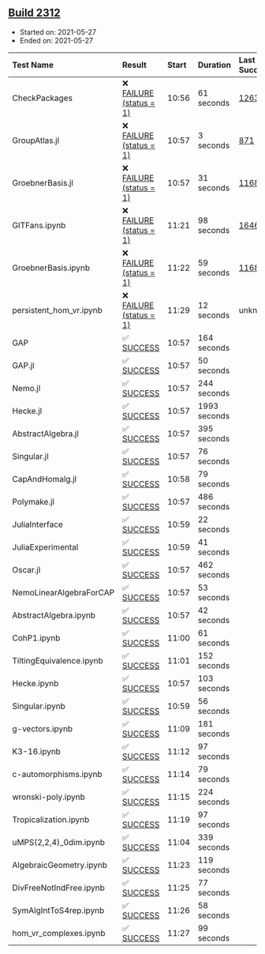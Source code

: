 ## [Build 2312](https://oscarci.mathematik.uni-kl.de/job/oscar-stable/2312/)

* Started on: 2021-05-27
* Ended on: 2021-05-27

| Test Name    | Result | Start | Duration | Last Success | First Failure |
|:-------------|:-------|:------|:---------|:-------------|:--------------|
| CheckPackages | ❌ [FAILURE (status = 1)](https://oscarci.mathematik.uni-kl.de/job/oscar-stable/2312/artifact/logs/build-2312/CheckPackages.log) | 10:56 | 61 seconds | [1263](https://oscarci.mathematik.uni-kl.de/job/oscar-stable/1263/) | [1264](https://oscarci.mathematik.uni-kl.de/job/oscar-stable/1264/) |
| GroupAtlas.jl | ❌ [FAILURE (status = 1)](https://oscarci.mathematik.uni-kl.de/job/oscar-stable/2312/artifact/logs/build-2312/GroupAtlas.jl.log) | 10:57 | 3 seconds | [871](https://oscarci.mathematik.uni-kl.de/job/oscar-stable/871/) | [872](https://oscarci.mathematik.uni-kl.de/job/oscar-stable/872/) |
| GroebnerBasis.jl | ❌ [FAILURE (status = 1)](https://oscarci.mathematik.uni-kl.de/job/oscar-stable/2312/artifact/logs/build-2312/GroebnerBasis.jl.log) | 10:57 | 31 seconds | [1168](https://oscarci.mathematik.uni-kl.de/job/oscar-stable/1168/) | [1169](https://oscarci.mathematik.uni-kl.de/job/oscar-stable/1169/) |
| GITFans.ipynb | ❌ [FAILURE (status = 1)](https://oscarci.mathematik.uni-kl.de/job/oscar-stable/2312/artifact/logs/build-2312/GITFans.ipynb.log) | 11:21 | 98 seconds | [1646](https://oscarci.mathematik.uni-kl.de/job/oscar-stable/1646/) | [1647](https://oscarci.mathematik.uni-kl.de/job/oscar-stable/1647/) |
| GroebnerBasis.ipynb | ❌ [FAILURE (status = 1)](https://oscarci.mathematik.uni-kl.de/job/oscar-stable/2312/artifact/logs/build-2312/GroebnerBasis.ipynb.log) | 11:22 | 59 seconds | [1168](https://oscarci.mathematik.uni-kl.de/job/oscar-stable/1168/) | [1169](https://oscarci.mathematik.uni-kl.de/job/oscar-stable/1169/) |
| persistent_hom_vr.ipynb | ❌ [FAILURE (status = 1)](https://oscarci.mathematik.uni-kl.de/job/oscar-stable/2312/artifact/logs/build-2312/persistent_hom_vr.ipynb.log) | 11:29 | 12 seconds | unknown | unknown |
| GAP | ✅ [SUCCESS](https://oscarci.mathematik.uni-kl.de/job/oscar-stable/2312/artifact/logs/build-2312/GAP.log) | 10:57 | 164 seconds |  |  |
| GAP.jl | ✅ [SUCCESS](https://oscarci.mathematik.uni-kl.de/job/oscar-stable/2312/artifact/logs/build-2312/GAP.jl.log) | 10:57 | 50 seconds |  |  |
| Nemo.jl | ✅ [SUCCESS](https://oscarci.mathematik.uni-kl.de/job/oscar-stable/2312/artifact/logs/build-2312/Nemo.jl.log) | 10:57 | 244 seconds |  |  |
| Hecke.jl | ✅ [SUCCESS](https://oscarci.mathematik.uni-kl.de/job/oscar-stable/2312/artifact/logs/build-2312/Hecke.jl.log) | 10:57 | 1993 seconds |  |  |
| AbstractAlgebra.jl | ✅ [SUCCESS](https://oscarci.mathematik.uni-kl.de/job/oscar-stable/2312/artifact/logs/build-2312/AbstractAlgebra.jl.log) | 10:57 | 395 seconds |  |  |
| Singular.jl | ✅ [SUCCESS](https://oscarci.mathematik.uni-kl.de/job/oscar-stable/2312/artifact/logs/build-2312/Singular.jl.log) | 10:57 | 76 seconds |  |  |
| CapAndHomalg.jl | ✅ [SUCCESS](https://oscarci.mathematik.uni-kl.de/job/oscar-stable/2312/artifact/logs/build-2312/CapAndHomalg.jl.log) | 10:58 | 79 seconds |  |  |
| Polymake.jl | ✅ [SUCCESS](https://oscarci.mathematik.uni-kl.de/job/oscar-stable/2312/artifact/logs/build-2312/Polymake.jl.log) | 10:57 | 486 seconds |  |  |
| JuliaInterface | ✅ [SUCCESS](https://oscarci.mathematik.uni-kl.de/job/oscar-stable/2312/artifact/logs/build-2312/JuliaInterface.log) | 10:59 | 22 seconds |  |  |
| JuliaExperimental | ✅ [SUCCESS](https://oscarci.mathematik.uni-kl.de/job/oscar-stable/2312/artifact/logs/build-2312/JuliaExperimental.log) | 10:59 | 41 seconds |  |  |
| Oscar.jl | ✅ [SUCCESS](https://oscarci.mathematik.uni-kl.de/job/oscar-stable/2312/artifact/logs/build-2312/Oscar.jl.log) | 10:57 | 462 seconds |  |  |
| NemoLinearAlgebraForCAP | ✅ [SUCCESS](https://oscarci.mathematik.uni-kl.de/job/oscar-stable/2312/artifact/logs/build-2312/NemoLinearAlgebraForCAP.log) | 10:57 | 53 seconds |  |  |
| AbstractAlgebra.ipynb | ✅ [SUCCESS](https://oscarci.mathematik.uni-kl.de/job/oscar-stable/2312/artifact/logs/build-2312/AbstractAlgebra.ipynb.log) | 10:57 | 42 seconds |  |  |
| CohP1.ipynb | ✅ [SUCCESS](https://oscarci.mathematik.uni-kl.de/job/oscar-stable/2312/artifact/logs/build-2312/CohP1.ipynb.log) | 11:00 | 61 seconds |  |  |
| TiltingEquivalence.ipynb | ✅ [SUCCESS](https://oscarci.mathematik.uni-kl.de/job/oscar-stable/2312/artifact/logs/build-2312/TiltingEquivalence.ipynb.log) | 11:01 | 152 seconds |  |  |
| Hecke.ipynb | ✅ [SUCCESS](https://oscarci.mathematik.uni-kl.de/job/oscar-stable/2312/artifact/logs/build-2312/Hecke.ipynb.log) | 10:57 | 103 seconds |  |  |
| Singular.ipynb | ✅ [SUCCESS](https://oscarci.mathematik.uni-kl.de/job/oscar-stable/2312/artifact/logs/build-2312/Singular.ipynb.log) | 10:59 | 56 seconds |  |  |
| g-vectors.ipynb | ✅ [SUCCESS](https://oscarci.mathematik.uni-kl.de/job/oscar-stable/2312/artifact/logs/build-2312/g-vectors.ipynb.log) | 11:09 | 181 seconds |  |  |
| K3-16.ipynb | ✅ [SUCCESS](https://oscarci.mathematik.uni-kl.de/job/oscar-stable/2312/artifact/logs/build-2312/K3-16.ipynb.log) | 11:12 | 97 seconds |  |  |
| c-automorphisms.ipynb | ✅ [SUCCESS](https://oscarci.mathematik.uni-kl.de/job/oscar-stable/2312/artifact/logs/build-2312/c-automorphisms.ipynb.log) | 11:14 | 79 seconds |  |  |
| wronski-poly.ipynb | ✅ [SUCCESS](https://oscarci.mathematik.uni-kl.de/job/oscar-stable/2312/artifact/logs/build-2312/wronski-poly.ipynb.log) | 11:15 | 224 seconds |  |  |
| Tropicalization.ipynb | ✅ [SUCCESS](https://oscarci.mathematik.uni-kl.de/job/oscar-stable/2312/artifact/logs/build-2312/Tropicalization.ipynb.log) | 11:19 | 97 seconds |  |  |
| uMPS(2,2,4)_0dim.ipynb | ✅ [SUCCESS](https://oscarci.mathematik.uni-kl.de/job/oscar-stable/2312/artifact/logs/build-2312/uMPS-2-2-4-_0dim.ipynb.log) | 11:04 | 339 seconds |  |  |
| AlgebraicGeometry.ipynb | ✅ [SUCCESS](https://oscarci.mathematik.uni-kl.de/job/oscar-stable/2312/artifact/logs/build-2312/AlgebraicGeometry.ipynb.log) | 11:23 | 119 seconds |  |  |
| DivFreeNotIndFree.ipynb | ✅ [SUCCESS](https://oscarci.mathematik.uni-kl.de/job/oscar-stable/2312/artifact/logs/build-2312/DivFreeNotIndFree.ipynb.log) | 11:25 | 77 seconds |  |  |
| SymAlgIntToS4rep.ipynb | ✅ [SUCCESS](https://oscarci.mathematik.uni-kl.de/job/oscar-stable/2312/artifact/logs/build-2312/SymAlgIntToS4rep.ipynb.log) | 11:26 | 58 seconds |  |  |
| hom_vr_complexes.ipynb | ✅ [SUCCESS](https://oscarci.mathematik.uni-kl.de/job/oscar-stable/2312/artifact/logs/build-2312/hom_vr_complexes.ipynb.log) | 11:27 | 99 seconds |  |  |

